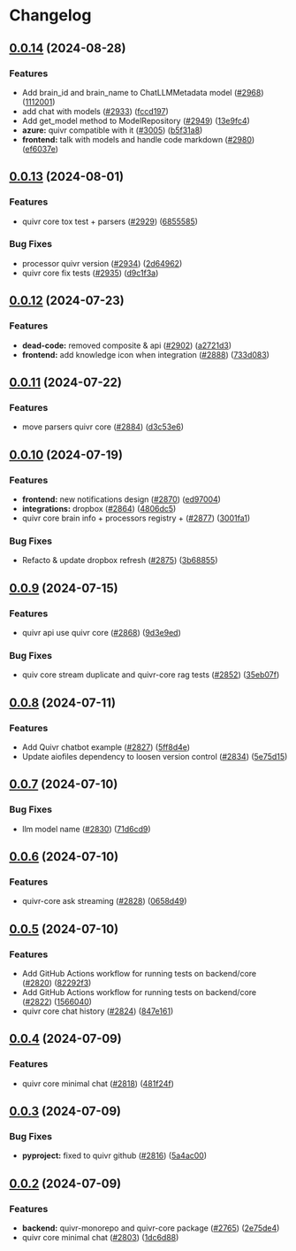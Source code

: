 # Changelog

## [0.0.14](https://github.com/QuivrHQ/quivr/compare/core-0.0.13...core-0.0.14) (2024-08-28)


### Features

* Add brain_id and brain_name to ChatLLMMetadata model ([#2968](https://github.com/QuivrHQ/quivr/issues/2968)) ([1112001](https://github.com/QuivrHQ/quivr/commit/111200184b66dc42d75996c6c286474e9c5f8462))
* add chat with models ([#2933](https://github.com/QuivrHQ/quivr/issues/2933)) ([fccd197](https://github.com/QuivrHQ/quivr/commit/fccd197511d8594db257bfddf757bf0d28f7239d))
* Add get_model method to ModelRepository ([#2949](https://github.com/QuivrHQ/quivr/issues/2949)) ([13e9fc4](https://github.com/QuivrHQ/quivr/commit/13e9fc490bc62264de93d2efddf2389126c147fa))
* **azure:** quivr compatible with it ([#3005](https://github.com/QuivrHQ/quivr/issues/3005)) ([b5f31a8](https://github.com/QuivrHQ/quivr/commit/b5f31a83d4a1c4432943bbbaa0766c46927ef125))
* **frontend:** talk with models and handle code markdown ([#2980](https://github.com/QuivrHQ/quivr/issues/2980)) ([ef6037e](https://github.com/QuivrHQ/quivr/commit/ef6037e665f8d5e9c513d889773419a25f914d83))

## [0.0.13](https://github.com/QuivrHQ/quivr/compare/core-0.0.12...core-0.0.13) (2024-08-01)


### Features

* quivr core tox test + parsers ([#2929](https://github.com/QuivrHQ/quivr/issues/2929)) ([6855585](https://github.com/QuivrHQ/quivr/commit/685558560cc431054fb9d1330c0e27ce5fdf1806))


### Bug Fixes

* processor quivr version ([#2934](https://github.com/QuivrHQ/quivr/issues/2934)) ([2d64962](https://github.com/QuivrHQ/quivr/commit/2d64962ca407d8f2c9e0faedc457548c3ff9921d))
* quivr core fix tests ([#2935](https://github.com/QuivrHQ/quivr/issues/2935)) ([d9c1f3a](https://github.com/QuivrHQ/quivr/commit/d9c1f3add48f354d92f3a21c03eca53add30a773))

## [0.0.12](https://github.com/QuivrHQ/quivr/compare/core-0.0.11...core-0.0.12) (2024-07-23)


### Features

* **dead-code:** removed composite & api ([#2902](https://github.com/QuivrHQ/quivr/issues/2902)) ([a2721d3](https://github.com/QuivrHQ/quivr/commit/a2721d3926df873e10817f948f8f10894ec6c581))
* **frontend:** add knowledge icon when integration ([#2888](https://github.com/QuivrHQ/quivr/issues/2888)) ([733d083](https://github.com/QuivrHQ/quivr/commit/733d083e330fc6e41c089bb9c9cf76289040cab9))

## [0.0.11](https://github.com/QuivrHQ/quivr/compare/core-0.0.10...core-0.0.11) (2024-07-22)


### Features

* move parsers quivr core ([#2884](https://github.com/QuivrHQ/quivr/issues/2884)) ([d3c53e6](https://github.com/QuivrHQ/quivr/commit/d3c53e63539bade5cbd716edf7e9af68ba15ed08))

## [0.0.10](https://github.com/QuivrHQ/quivr/compare/core-0.0.9...core-0.0.10) (2024-07-19)


### Features

* **frontend:** new notifications design ([#2870](https://github.com/QuivrHQ/quivr/issues/2870)) ([ed97004](https://github.com/QuivrHQ/quivr/commit/ed9700426959f3c1502a882263dfb447411d5381))
* **integrations:** dropbox ([#2864](https://github.com/QuivrHQ/quivr/issues/2864)) ([4806dc5](https://github.com/QuivrHQ/quivr/commit/4806dc5809aec9f7f573cb5adddac0e2d0ba600b))
* quivr core brain info + processors registry +  ([#2877](https://github.com/QuivrHQ/quivr/issues/2877)) ([3001fa1](https://github.com/QuivrHQ/quivr/commit/3001fa1475cf119a8b41a176f735f5402f708738))


### Bug Fixes

* Refacto & update dropbox refresh ([#2875](https://github.com/QuivrHQ/quivr/issues/2875)) ([3b68855](https://github.com/QuivrHQ/quivr/commit/3b68855a83c72f3e31c117af0434330383a8a5d7))

## [0.0.9](https://github.com/QuivrHQ/quivr/compare/core-0.0.8...core-0.0.9) (2024-07-15)


### Features

* quivr api use quivr core ([#2868](https://github.com/QuivrHQ/quivr/issues/2868)) ([9d3e9ed](https://github.com/QuivrHQ/quivr/commit/9d3e9edfd2ef24397458cc6556f6080673be96ae))


### Bug Fixes

* quiv core stream duplicate  and quivr-core rag tests ([#2852](https://github.com/QuivrHQ/quivr/issues/2852)) ([35eb07f](https://github.com/QuivrHQ/quivr/commit/35eb07f7a2664f65e482a78fabf242e1ccb36f07))

## [0.0.8](https://github.com/QuivrHQ/quivr/compare/core-0.0.7...core-0.0.8) (2024-07-11)


### Features

* Add Quivr chatbot example ([#2827](https://github.com/QuivrHQ/quivr/issues/2827)) ([5ff8d4e](https://github.com/QuivrHQ/quivr/commit/5ff8d4ee81cdc5a2cf375a6b7709beb44da2b911))
* Update aiofiles dependency to loosen version control ([#2834](https://github.com/QuivrHQ/quivr/issues/2834)) ([5e75d15](https://github.com/QuivrHQ/quivr/commit/5e75d155976dd710c65f9431e942cdeec9bd6424))

## [0.0.7](https://github.com/QuivrHQ/quivr/compare/core-0.0.6...core-0.0.7) (2024-07-10)


### Bug Fixes

* llm model name ([#2830](https://github.com/QuivrHQ/quivr/issues/2830)) ([71d6cd9](https://github.com/QuivrHQ/quivr/commit/71d6cd9b6b381226a172a09c07a0a084d7efbc22))

## [0.0.6](https://github.com/QuivrHQ/quivr/compare/core-0.0.5...core-0.0.6) (2024-07-10)


### Features

* quivr-core ask streaming ([#2828](https://github.com/QuivrHQ/quivr/issues/2828)) ([0658d49](https://github.com/QuivrHQ/quivr/commit/0658d4947c10f512d2ec2bdcfb70f089ab003a5c))

## [0.0.5](https://github.com/QuivrHQ/quivr/compare/core-0.0.4...core-0.0.5) (2024-07-10)


### Features

* Add GitHub Actions workflow for running tests on backend/core ([#2820](https://github.com/QuivrHQ/quivr/issues/2820)) ([82292f3](https://github.com/QuivrHQ/quivr/commit/82292f30acf982bbf28c1ef928440086fa342a04))
* Add GitHub Actions workflow for running tests on backend/core ([#2822](https://github.com/QuivrHQ/quivr/issues/2822)) ([1566040](https://github.com/QuivrHQ/quivr/commit/15660409a37af8df3c58a3f396614817c9f4641b))
* quivr core chat history ([#2824](https://github.com/QuivrHQ/quivr/issues/2824)) ([847e161](https://github.com/QuivrHQ/quivr/commit/847e161d804421e60eb246f35bf51b7ffd88f3a2))

## [0.0.4](https://github.com/QuivrHQ/quivr/compare/core-0.0.3...core-0.0.4) (2024-07-09)


### Features

* quivr core minimal chat ([#2818](https://github.com/QuivrHQ/quivr/issues/2818)) ([481f24f](https://github.com/QuivrHQ/quivr/commit/481f24f5bed855d044c97eb881512fbf936772f8))

## [0.0.3](https://github.com/QuivrHQ/quivr/compare/core-0.0.2...core-0.0.3) (2024-07-09)


### Bug Fixes

* **pyproject:** fixed to quivr github ([#2816](https://github.com/QuivrHQ/quivr/issues/2816)) ([5a4ac00](https://github.com/QuivrHQ/quivr/commit/5a4ac001d0ba26af0c48aea7d9807c66b5fdd48d))

## [0.0.2](https://github.com/QuivrHQ/quivr/compare/core-v0.0.1...core-0.0.2) (2024-07-09)


### Features

* **backend:** quivr-monorepo and quivr-core package ([#2765](https://github.com/QuivrHQ/quivr/issues/2765)) ([2e75de4](https://github.com/QuivrHQ/quivr/commit/2e75de40390bcc09f25037f19693989841fec70d))
* quivr core minimal chat ([#2803](https://github.com/QuivrHQ/quivr/issues/2803)) ([1dc6d88](https://github.com/QuivrHQ/quivr/commit/1dc6d88f9b8b1b0c1a5682f990bf8098cbd54d77))

